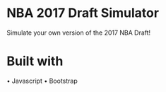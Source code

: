 # NBA 2017 Draft Simulator
Simulate your own version of the 2017 NBA Draft!

# Built with
• Javascript • Bootstrap
